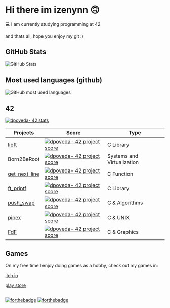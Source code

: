 # Hi there im izenynn 🙃

💻  I am currently studying programming at 42

and thats all, hope you enjoy my git :)

## GitHub Stats

![GitHub Stats](https://github-readme-stats.vercel.app/api?username=izenynn&show_icons=true&count_private=true&hide=contribs&theme=dark)

## Most used languages (github)

![GitHub most used languages](https://github-readme-stats.vercel.app/api/top-langs/?username=izenynn&langs_count=10&theme=dark&count_private=true&hide_title=true&layout=compact&hide=roff,swift,objective-c,perl)

## 42

[![dpoveda- 42 stats](https://badge42.herokuapp.com/api/stats/dpoveda-?darkmode=false&privacyEmail=true&privacyName=true)](https://profile.intra.42.fr/users/dpoveda-)

|   Projects	|  Score	| Type |
|---	|---	|--- |
| [libft](https://github.com/izenynn/libft) | [![dpoveda- 42 project score](https://badge42.herokuapp.com/api/project/dpoveda-/Libft)](https://github.com/JaeSeoKim/badge42) | C Library |
| Born2BeRoot | [![dpoveda- 42 project score](https://badge42.herokuapp.com/api/project/dpoveda-/Born2beroot)](https://github.com/JaeSeoKim/badge42) | Systems and Virtualization |
| [get_next_line](https://github.com/izenynn/get_next_line)	| [![dpoveda- 42 project score](https://badge42.herokuapp.com/api/project/dpoveda-/get_next_line)](https://github.com/JaeSeoKim/badge42) | C Function |
| [ft_printf](https://github.com/izenynn/ft_printf)	| [![dpoveda- 42 project score](https://badge42.herokuapp.com/api/project/dpoveda-/ft_printf)](https://github.com/JaeSeoKim/badge42) | C Library |
| [push_swap](https://github.com/izenynn/push_swap) | [![dpoveda- 42 project score](https://badge42.herokuapp.com/api/project/dpoveda-/push_swap)](https://github.com/JaeSeoKim/badge42) | C & Algorithms |
| [pipex](https://github.com/izenynn/pipex) | [![dpoveda- 42 project score](https://badge42.herokuapp.com/api/project/dpoveda-/pipex)](https://github.com/JaeSeoKim/badge42) | C & UNIX |
| [FdF](https://github.com/izenynn/fdf) | [![dpoveda- 42 project score](https://badge42.herokuapp.com/api/project/dpoveda-/FdF)](https://github.com/JaeSeoKim/badge42) | C & Graphics |

## Games
On my free time I enjoy doing games as a hobby, check out my games in:

[itch.io](https://izenynn.itch.io/)

[play store](https://play.google.com/store/apps/dev?id=7058025449549000845)

##
[![forthebadge](https://forthebadge.com/images/badges/built-with-love.svg)](https://forthebadge.com)
[![forthebadge](https://forthebadge.com/images/badges/powered-by-coffee.svg)](https://forthebadge.com)
